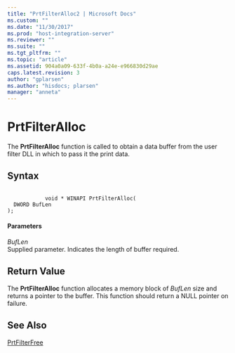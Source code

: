```yaml
---
title: "PrtFilterAlloc2 | Microsoft Docs"
ms.custom: ""
ms.date: "11/30/2017"
ms.prod: "host-integration-server"
ms.reviewer: ""
ms.suite: ""
ms.tgt_pltfrm: ""
ms.topic: "article"
ms.assetid: 904a0a09-633f-4b0a-a24e-e966830d29ae
caps.latest.revision: 3
author: "gplarsen"
ms.author: "hisdocs; plarsen"
manager: "anneta"
---
```

# PrtFilterAlloc
The **PrtFilterAlloc** function is called to obtain a data buffer from the user filter DLL in which to pass it the print data.  
  
## Syntax  
  
```  
  
            void * WINAPI PrtFilterAlloc(   
  DWORD BufLen    
);  
```  
  
#### Parameters  
 *BufLen*  
 Supplied parameter. Indicates the length of buffer required.  
  
## Return Value  
 The **PrtFilterAlloc** function allocates a memory block of *BufLen* size and returns a pointer to the buffer. This function should return a NULL pointer on failure.  
  
## See Also  
 [PrtFilterFree](../core/prtfilterfree1.md)
